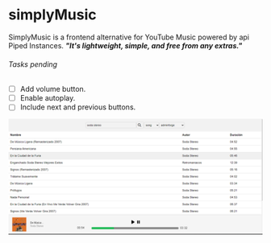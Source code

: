 # simplyMusic
SimplyMusic is a frontend alternative for YouTube Music powered by api Piped Instances.
***"It's lightweight, simple, and free from any extras."***

###### Tasks pending
- [ ] Add volume button.
- [ ] Enable autoplay.
- [ ] Include next and previous buttons.

![Descripción de la imagen](https://raw.githubusercontent.com/IamJony/semi-nord-theme-bluefish/main/music.PNG)

